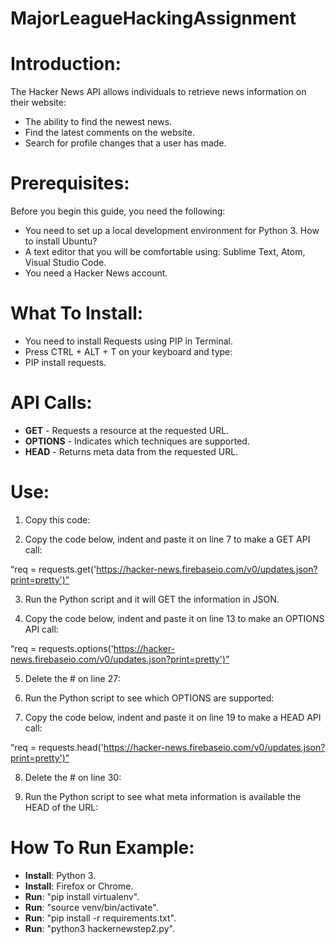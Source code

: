 # MajorLeagueHackingAssignment

# Introduction: 

The Hacker News API allows individuals to retrieve news information on their website: 

*	The ability to find the newest news.
*	Find the latest comments on the website.
*	Search for profile changes that a user has made. 

# Prerequisites: 

Before you begin this guide, you need the following: 

*	You need to set up a local development environment for Python 3. How to install Ubuntu? 
*	A text editor that you will be comfortable using: Sublime Text, Atom, Visual Studio Code. 
*	You need a Hacker News account. 

# What To Install:

*	You need to install Requests using PIP in Terminal. 
*	Press CTRL + ALT + T on your keyboard and type:
*	PIP install requests.

# API Calls:

*	**GET** - Requests a resource at the requested URL.
*	**OPTIONS** - Indicates which techniques are supported.
*	**HEAD** - Returns meta data from the requested URL.

# Use:

1.	Copy this code: 
 
2.	Copy the code below, indent and paste it on line 7 to make a GET API call: 

“req = requests.get('https://hacker-news.firebaseio.com/v0/updates.json?print=pretty')”

3.	Run the Python script and it will GET the information in JSON. 
 





4.	Copy the code below, indent and paste it on line 13 to make an OPTIONS API call: 

“req = requests.options('https://hacker-news.firebaseio.com/v0/updates.json?print=pretty')”

5.	Delete the # on line 27:
 
6.	Run the Python script to see which OPTIONS are supported:
 


7.	Copy the code below, indent and paste it on line 19 to make a HEAD API call:

“req = requests.head('https://hacker-news.firebaseio.com/v0/updates.json?print=pretty')”

8.	Delete the # on line 30:
 
9.	Run the Python script to see what meta information is available the HEAD of the URL:
 
# How To Run Example:

*	**Install**: Python 3.
*	**Install**: Firefox or Chrome. 
*	**Run**: "pip install virtualenv".
*	**Run**: "source venv/bin/activate".
*	**Run**: "pip install -r requirements.txt".
*	**Run**: "python3 hackernewstep2.py".
